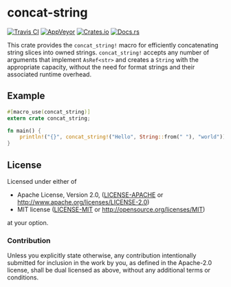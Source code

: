 # concat-string

[![Travis CI](https://travis-ci.org/FaultyRAM/concat-string.svg)][1]
[![AppVeyor](https://ci.appveyor.com/api/projects/status/ixrj2g0mve2augf2?retina=true&svg=true)][2]
[![Crates.io](https://img.shields.io/crates/v/concat-string.svg)][3]
[![Docs.rs](https://docs.rs/concat-string/badge.svg)][4]

This crate provides the `concat_string!` macro for efficiently concatenating string slices into
owned strings. `concat_string!` accepts any number of arguments that implement `AsRef<str>` and
creates a `String` with the appropriate capacity, without the need for format strings and their
associated runtime overhead.

## Example

```rust
#[macro_use(concat_string)]
extern crate concat_string;

fn main() {
    println!("{}", concat_string!("Hello", String::from(" "), "world"));
}
```

## License

Licensed under either of

* Apache License, Version 2.0,
  ([LICENSE-APACHE](LICENSE-APACHE) or http://www.apache.org/licenses/LICENSE-2.0)
* MIT license ([LICENSE-MIT](LICENSE-MIT) or http://opensource.org/licenses/MIT)

at your option.

### Contribution

Unless you explicitly state otherwise, any contribution intentionally
submitted for inclusion in the work by you, as defined in the Apache-2.0
license, shall be dual licensed as above, without any additional terms or
conditions.

[1]: https://travis-ci.org/FaultyRAM/concat-string
[2]: https://ci.appveyor.com/project/FaultyRAM/concat-string
[3]: https://crates.io/crates/concat-string
[4]: https://docs.rs/concat-string
